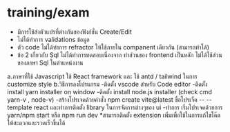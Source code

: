 # training/exam 

* มีการใช้ส่งตัวแปรที่ต่างกันของฟังก์ชั่น Create/Edit
* ไม่ได้ทำการ validations ข้อมูล
* ตัว code ไม่ได้ทำการ refractor ให้ใช้ภายใน companent เดียวกัน (สามารถทำได้)
* ข้อ 2 เกี่ยวกับ Sql ไม่ได้ทำการทดสอบเนื่องจาก ทำส่วนของ frontend เป็นหลัก ไม่ได้ใช้ส่วนของภาษา Sql ในตำแหน่งงาน

a.ภาษาที่ใช้ Javascript ใช้ React framework และ ใช้ antd / tailwind ในการ customize style
b.วิธีการลงโปรแกรม
-ติดตั้ง vscode สำหรับ Code editor 
-ติดตั้ง install yarn installer on window
-ติดตั้ง install node.js installer (check cmd yarn-v , node-v)
-สร้างโปรเจคด้วยคำสั่ง npm create vite@latest ขื่อโปรเจ็ค -- --template react
 และทำการติดตั้ง library ในการจัดการต่างๆของ ui 
-ทำการ เริ่มโปรเจคด้วยการ yarn/npm start หรือ npm run dev 
*สามารถติดตั้ง extension เพิ่มเพื่อใช้ในการแก้ไขโค๊ดให้สะดวกและรวดเร็วขึ้นได้
